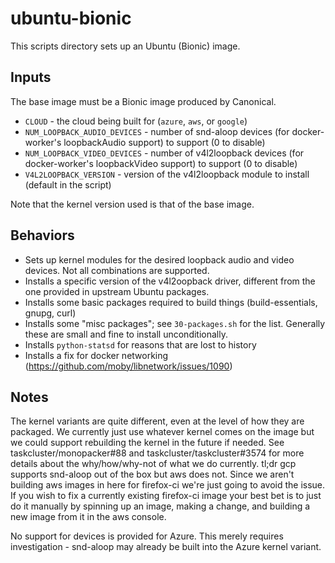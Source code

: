 # ubuntu-bionic

This scripts directory sets up an Ubuntu (Bionic) image.

## Inputs

The base image must be a Bionic image produced by Canonical.

* `CLOUD` - the cloud being built for (`azure`, `aws`, or `google`)
* `NUM_LOOPBACK_AUDIO_DEVICES` - number of snd-aloop devices (for docker-worker's loopbackAudio support) to support (0 to disable)
* `NUM_LOOPBACK_VIDEO_DEVICES` - number of v4l2loopback devices (for docker-worker's loopbackVideo support) to support (0 to disable)
* `V4L2LOOPBACK_VERSION` - version of the v4l2loopback module to install (default in the script)

Note that the kernel version used is that of the base image.

## Behaviors

* Sets up kernel modules for the desired loopback audio and video devices. Not all combinations are supported.
* Installs a specific version of the v4l2oopback driver, different from the one provided in upstream Ubuntu packages.
* Installs some basic packages required to build things (build-essentials, gnupg, curl)
* Installs some "misc packages"; see `30-packages.sh` for the list.  Generally these are small and fine to install unconditionally.
* Installs `python-statsd` for reasons that are lost to history
* Installs a fix for docker networking (https://github.com/moby/libnetwork/issues/1090)

## Notes

The kernel variants are quite different, even at the level of how they are packaged. We currently just use whatever
kernel comes on the image but we could support rebuilding the kernel in the future if needed. See taskcluster/monopacker#88 and 
taskcluster/taskcluster#3574 for more details about the why/how/why-not of what we do currently. tl;dr gcp supports snd-aloop
out of the box but aws does not. Since we aren't building aws images in here for firefox-ci we're just going
to avoid the issue. If you wish to fix a currently existing firefox-ci image your best bet is to just do it manually by
spinning up an image, making a change, and building a new image from it in the aws console.

No support for devices is provided for Azure.
This merely requires investigation - snd-aloop may already be built into the Azure kernel variant.